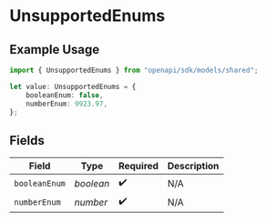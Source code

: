 # UnsupportedEnums

## Example Usage

```typescript
import { UnsupportedEnums } from "openapi/sdk/models/shared";

let value: UnsupportedEnums = {
    booleanEnum: false,
    numberEnum: 9923.97,
};
```

## Fields

| Field              | Type               | Required           | Description        |
| ------------------ | ------------------ | ------------------ | ------------------ |
| `booleanEnum`      | *boolean*          | :heavy_check_mark: | N/A                |
| `numberEnum`       | *number*           | :heavy_check_mark: | N/A                |